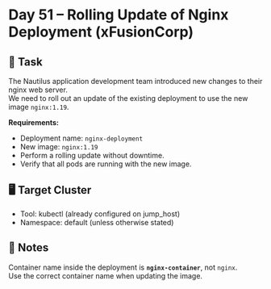 # Day 51 – Rolling Update of Nginx Deployment (xFusionCorp)

## 🔧 Task

The Nautilus application development team introduced new changes to their nginx web server.  
We need to roll out an update of the existing deployment to use the new image `nginx:1.19`.

**Requirements:**

- Deployment name: `nginx-deployment`
- New image: `nginx:1.19`
- Perform a rolling update without downtime.
- Verify that all pods are running with the new image.

## 🖥️ Target Cluster

- Tool: kubectl (already configured on jump_host)
- Namespace: default (unless otherwise stated)

## 📌 Notes

Container name inside the deployment is **`nginx-container`**, not `nginx`.  
Use the correct container name when updating the image.

